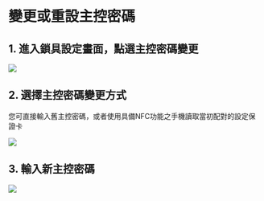 # 變更或重設主控密碼

## 1. 進入鎖具設定畫面，點選主控密碼變更

![](https://userstartw.files.wordpress.com/2016/01/2016_01_18_09_10_48-mp4-still015.jpg?w=474)

## 2. 選擇主控密碼變更方式

您可直接輸入舊主控密碼，或者使用具備NFC功能之手機讀取當初配對的設定保證卡

![](https://userstartw.files.wordpress.com/2016/01/2016_01_18_09_14_41-mp4-still005.jpg?w=474)

## 3.  **輸入新主控密碼**

![](https://userstartw.files.wordpress.com/2016/01/2016_01_18_08_56_09-mp4-still001.jpg?w=474)

